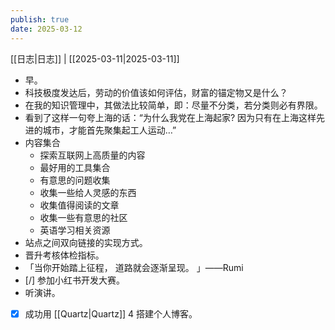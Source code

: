 ```yaml
---
publish: true
date: 2025-03-12
---
```

[[日志|日志]] | [[2025-03-11|2025-03-11]]  
- 早。  
- 科技极度发达后，劳动的价值该如何评估，财富的锚定物又是什么？   
- 在我的知识管理中，其做法比较简单，即：尽量不分类，若分类则必有界限。   
- 看到了这样一句夸上海的话：“为什么我党在上海起家? 因为只有在上海这样先进的城市，才能首先聚集起工人运动…”  
- 内容集合  
	- 探索互联网上高质量的内容  
	- 最好用的工具集合  
	- 有意思的问题收集  
	- 收集一些给人灵感的东西  
	- 收集值得阅读的文章  
	- 收集一些有意思的社区  
	- 英语学习相关资源  
- 站点之间双向链接的实现方式。  
- 晋升考核体检指标。   
- 「当你开始踏上征程， 道路就会逐渐呈现。 」——Rumi  
- [/] 参加小红书开发大赛。   
- 听演讲。  
- [x] 成功用 [[Quartz|Quartz]] 4 搭建个人博客。